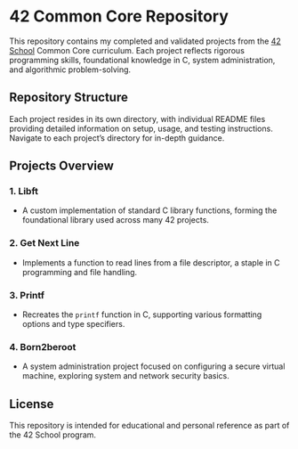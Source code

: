 
# 42 Common Core Repository

This repository contains my completed and validated projects from the [42 School](https://42.fr) Common Core curriculum. Each project reflects rigorous programming skills, foundational knowledge in C, system administration, and algorithmic problem-solving.

## Repository Structure

Each project resides in its own directory, with individual README files providing detailed information on setup, usage, and testing instructions. Navigate to each project’s directory for in-depth guidance.

## Projects Overview

### 1. **Libft**
   - A custom implementation of standard C library functions, forming the foundational library used across many 42 projects.

### 2. **Get Next Line**
   - Implements a function to read lines from a file descriptor, a staple in C programming and file handling.

### 3. **Printf**
   - Recreates the `printf` function in C, supporting various formatting options and type specifiers.

### 4. **Born2beroot**
   - A system administration project focused on configuring a secure virtual machine, exploring system and network security basics.

## License

This repository is intended for educational and personal reference as part of the 42 School program.

